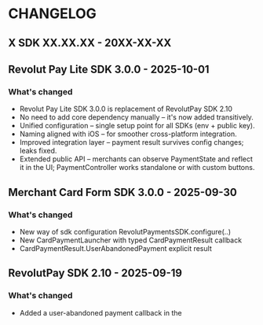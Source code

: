 # CHANGELOG

## X SDK XX.XX.XX - 20XX-XX-XX

## Revolut Pay Lite SDK 3.0.0 - 2025-10-01

### What's changed

* Revolut Pay Lite SDK 3.0.0 is replacement of RevolutPay SDK 2.10
* No need to add core dependency manually – it's now added transitively.
* Unified configuration – single setup point for all SDKs (env + public key).
* Naming aligned with iOS – for smoother cross-platform integration.
* Improved integration layer – payment result survives config changes; leaks fixed.
* Extended public API – merchants can observe PaymentState and reflect it in the UI;
  PaymentController works standalone or with custom buttons.

## Merchant Card Form SDK 3.0.0 - 2025-09-30

### What's changed

* New way of sdk configuration RevolutPaymentsSDK.configure(..)
* New CardPaymentLauncher with typed CardPaymentResult callback
* CardPaymentResult.UserAbandonedPayment explicit result

## RevolutPay SDK 2.10 - 2025-09-19

### What's changed

* Added a user-abandoned payment callback in the 